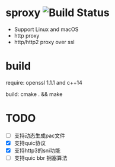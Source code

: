 sproxy ![Build Status](https://github.com/choury/sproxy/actions/workflows/build.yml/badge.svg?branch=master)
======
+ Support Linux and macOS
+ http proxy
+ http/http2 proxy over ssl

build
=====
  require: openssl 1.1.1 and c++14
 
  build: cmake . && make

TODO
======
- [ ] 支持动态生成pac文件
- [x] 支持quic协议
- [x] 支持http3的sni功能
- [ ] 支持quic bbr 拥塞算法
